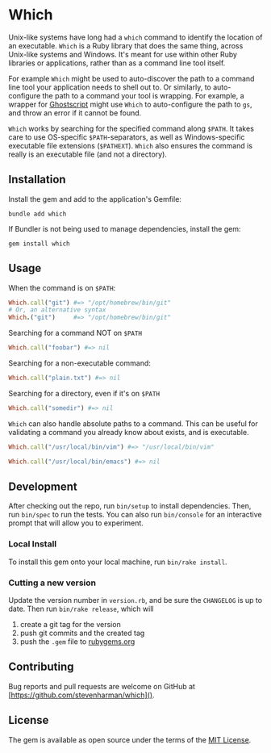 # Which

Unix-like systems have long had a `which` command to identify the location of an executable.
`Which` is a Ruby library that does the same thing, across Unix-like systems and Windows.
It's meant for use within other Ruby libraries or applications, rather than as a command line tool itself.

For example `Which` might be used to auto-discover the path to a command line tool your application needs to shell out to.
Or similarly, to auto-configure the path to a command your tool is wrapping.
For example, a wrapper for [Ghostscript][ghostscript] might use `Which` to auto-configure the path to `gs`, and throw an error if it cannot be found.

`Which` works by searching for the specified command along `$PATH`.
It takes care to use OS-specific `$PATH`-separators, as well as Windows-specific executable file extensions (`$PATHEXT`).
`Which` also ensures the command is really is an executable file (and not a directory).

[ghostscript]: https://www.ghostscript.com "Ghostscript"

## Installation

Install the gem and add to the application's Gemfile:

```console
bundle add which
```

If Bundler is not being used to manage dependencies, install the gem:

``` console
gem install which
```

## Usage

When the command is on `$PATH`:

```ruby
Which.call("git") #=> "/opt/homebrew/bin/git"
# Or, an alternative syntax
Which.("git")     #=> "/opt/homebrew/bin/git"
```

Searching for a command NOT on `$PATH`

```ruby
Which.call("foobar") #=> nil
```

Searching for a non-executable command:

```ruby
Which.call("plain.txt") #=> nil
```

Searching for a directory, even if it's on `$PATH`

```ruby
Which.call("somedir") #=> nil
```

`Which` can also handle absolute paths to a command.
This can be useful for validating a command you already know about exists, and is executable.

```ruby
Which.call("/usr/local/bin/vim") #=> "/usr/local/bin/vim"

Which.call("/usr/local/bin/emacs") #=> nil
```

## Development

After checking out the repo, run `bin/setup` to install dependencies.
Then, run `bin/spec` to run the tests.
You can also run `bin/console` for an interactive prompt that will allow you to experiment.

### Local Install

To install this gem onto your local machine, run `bin/rake install`.

### Cutting a new version

Update the version number in `version.rb`, and be sure the `CHANGELOG` is up to date.
Then run `bin/rake release`, which will

  1. create a git tag for the version
  1. push git commits and the created tag
  1. push the `.gem` file to [rubygems.org][rubygems]

[rubygems]: https://rubygems.org "RubyGems | Your community gem host"

## Contributing

Bug reports and pull requests are welcome on GitHub at [https://github.com/stevenharman/which]().

## License

The gem is available as open source under the terms of the [MIT License](https://opensource.org/licenses/MIT).
